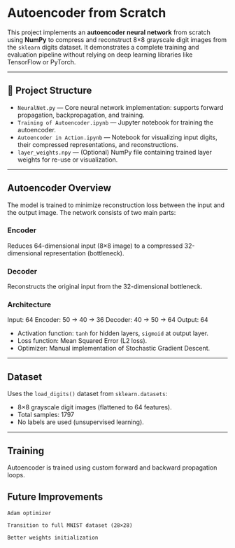 # Autoencoder from Scratch

This project implements an **autoencoder neural network** from scratch using **NumPy** to compress and reconstruct 8×8 grayscale digit images from the `sklearn` digits dataset. It demonstrates a complete training and evaluation pipeline without relying on deep learning libraries like TensorFlow or PyTorch.

---

## 📁 Project Structure

- `NeuralNet.py` — Core neural network implementation: supports forward propagation, backpropagation, and training.
- `Training of Autoencoder.ipynb` — Jupyter notebook for training the autoencoder.
- `Autoencoder in Action.ipynb` — Notebook for visualizing input digits, their compressed representations, and reconstructions.
- `layer_weights.npy` — (Optional) NumPy file containing trained layer weights for re-use or visualization.

---

##  Autoencoder Overview

The model is trained to minimize reconstruction loss between the input and the output image. The network consists of two main parts:

### Encoder
Reduces 64-dimensional input (8×8 image) to a compressed 32-dimensional representation (bottleneck).

### Decoder
Reconstructs the original input from the 32-dimensional bottleneck.

### Architecture
Input: 64
Encoder: 50 → 40 → 36 
Decoder: 40 → 50 → 64
Output: 64


- Activation function: `tanh` for hidden layers, `sigmoid` at output layer.
- Loss function: Mean Squared Error (L2 loss).
- Optimizer: Manual implementation of Stochastic Gradient Descent.

---

##  Dataset

Uses the `load_digits()` dataset from `sklearn.datasets`:

- 8×8 grayscale digit images (flattened to 64 features).
- Total samples: 1797
- No labels are used (unsupervised learning).

---

## Training

Autoencoder is trained using custom forward and backward propagation loops.

## Future Improvements

    Adam optimizer

    Transition to full MNIST dataset (28×28)

    Better weights initialization


    
